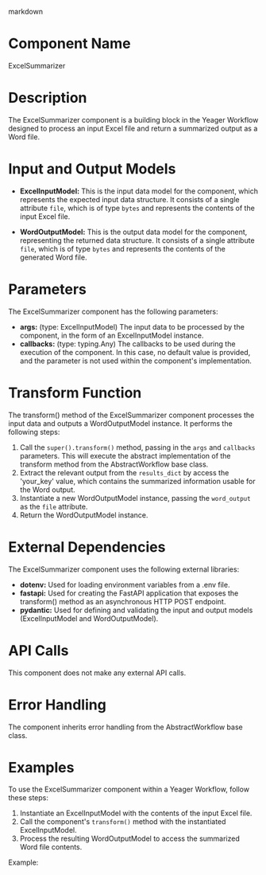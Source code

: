 markdown
# Component Name

ExcelSummarizer

# Description

The ExcelSummarizer component is a building block in the Yeager Workflow designed to process an input Excel file and return a summarized output as a Word file.

# Input and Output Models

- **ExcelInputModel:** This is the input data model for the component, which represents the expected input data structure. It consists of a single attribute `file`, which is of type `bytes` and represents the contents of the input Excel file.

- **WordOutputModel:** This is the output data model for the component, representing the returned data structure. It consists of a single attribute `file`, which is of type `bytes` and represents the contents of the generated Word file.

# Parameters

The ExcelSummarizer component has the following parameters:

- **args:** (type: ExcelInputModel) The input data to be processed by the component, in the form of an ExcelInputModel instance.
- **callbacks:** (type: typing.Any) The callbacks to be used during the execution of the component. In this case, no default value is provided, and the parameter is not used within the component's implementation.

# Transform Function

The transform() method of the ExcelSummarizer component processes the input data and outputs a WordOutputModel instance. It performs the following steps:

1. Call the `super().transform()` method, passing in the `args` and `callbacks` parameters. This will execute the abstract implementation of the transform method from the AbstractWorkflow base class.
2. Extract the relevant output from the `results_dict` by access the 'your_key' value, which contains the summarized information usable for the Word output.
3. Instantiate a new WordOutputModel instance, passing the `word_output` as the `file` attribute.
4. Return the WordOutputModel instance.

# External Dependencies

The ExcelSummarizer component uses the following external libraries:

- **dotenv:** Used for loading environment variables from a .env file.
- **fastapi:** Used for creating the FastAPI application that exposes the transform() method as an asynchronous HTTP POST endpoint.
- **pydantic:** Used for defining and validating the input and output models (ExcelInputModel and WordOutputModel).

# API Calls

This component does not make any external API calls.

# Error Handling

The component inherits error handling from the AbstractWorkflow base class.

# Examples

To use the ExcelSummarizer component within a Yeager Workflow, follow these steps:

1. Instantiate an ExcelInputModel with the contents of the input Excel file.
2. Call the component's `transform()` method with the instantiated ExcelInputModel.
3. Process the resulting WordOutputModel to access the summarized Word file contents.

Example:


